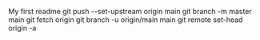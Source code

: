 My first readme
git push --set-upstream origin main
git branch -m master main
git fetch origin
git branch -u origin/main main
git remote set-head origin -a
